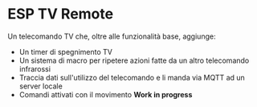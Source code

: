 # ESP TV Remote
Un telecomando TV che, oltre alle funzionalità base, aggiunge:
- Un timer di spegnimento TV
- Un sistema di macro per ripetere azioni fatte da un altro telecomando infrarossi
- Traccia dati sull'utilizzo del telecomando e li manda via MQTT ad un server locale
- Comandi attivati con il movimento
**Work in progress**